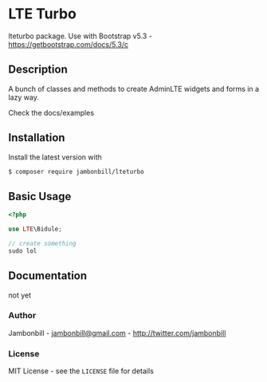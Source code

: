 # LTE Turbo
lteturbo package. Use with Bootstrap v5.3 - https://getbootstrap.com/docs/5.3/c

## Description

A bunch of classes and methods to create AdminLTE widgets and forms in a lazy way.

Check the docs/examples

## Installation

Install the latest version with

```bash
$ composer require jambonbill/lteturbo
```

## Basic Usage

```php
<?php

use LTE\Bidule;

// create something
sudo lol
```

## Documentation

not yet


### Author

Jambonbill - <jambonbill@gmail.com> - <http://twitter.com/jambonbill><br />

### License

MIT License - see the `LICENSE` file for details
